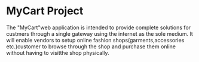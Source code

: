 # MyCart Project

The "MyCart"web application is intended to provide complete solutions for custmers through a single gateway using the internet as the sole medium. It will enable vendors to setup online fashion shops(garments,accessories etc.)customer to browse through the shop and purchase them online without having to visitthe shop physically.
